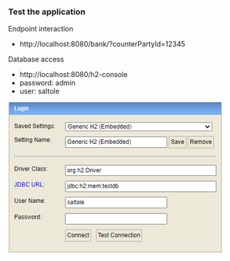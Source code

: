 
### Test the application
Endpoint interaction
* http://localhost:8080/bank/?counterPartyId=12345

Database access
* http://localhost:8080/h2-console
* password: admin
* user: saltole


![img.png](img.png)